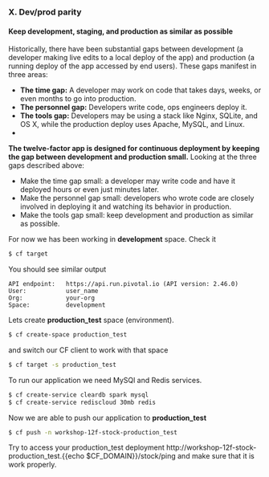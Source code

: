 ### X. Dev/prod parity
#### Keep development, staging, and production as similar as possible

Historically, there have been substantial gaps between development (a developer making live edits to a local deploy of the app) and production (a running deploy of the app accessed by end users). These gaps manifest in three areas:

* **The time gap:** A developer may work on code that takes days, weeks, or even months to go into production.
* **The personnel gap:** Developers write code, ops engineers deploy it.
* **The tools gap:** Developers may be using a stack like Nginx, SQLite, and OS X, while the production deploy uses Apache, MySQL, and Linux.
* 
**The twelve-factor app is designed for continuous deployment by keeping the gap between development and production small.** Looking at the three gaps described above:

* Make the time gap small: a developer may write code and have it deployed hours or even just minutes later.
* Make the personnel gap small: developers who wrote code are closely involved in deploying it and watching its behavior in production.
* Make the tools gap small: keep development and production as similar as possible.

For now we has been working in **development** space. Check it
```sh
$ cf target
```
You should see similar output
```
API endpoint:   https://api.run.pivotal.io (API version: 2.46.0)
User:           user_name
Org:            your-org
Space:          development
```
Lets create **production_test** space (environment).
```sh
$ cf create-space production_test
```
and switch our CF client to work with that space
```sh
$ cf target -s production_test
```
To run our application we need MySQl and Redis services.
```sh
$ cf create-service cleardb spark mysql
$ cf create-service rediscloud 30mb redis
```

Now we are able to push our application to **production_test**
```sh
$ cf push -n workshop-12f-stock-production_test
```
Try to access your production_test deployment http://workshop-12f-stock-production_test.{{echo $CF_DOMAIN}}/stock/ping and make sure that it is work properly.
